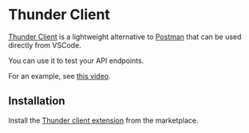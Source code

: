 # Thunder Client 

[Thunder Client](https://www.thunderclient.com/) is a lightweight alternative to [Postman](https://www.postman.com/) that can be used directly from VSCode. 

You can use it to test your API endpoints.

For an example, see [this video](https://www.youtube.com/embed/AbCTlemwZ1k?si=1r6A5OBaqk_GiwO).


## Installation

Install the [Thunder client extension](https://marketplace.visualstudio.com/items?itemName=rangav.vscode-thunder-client) from the marketplace.